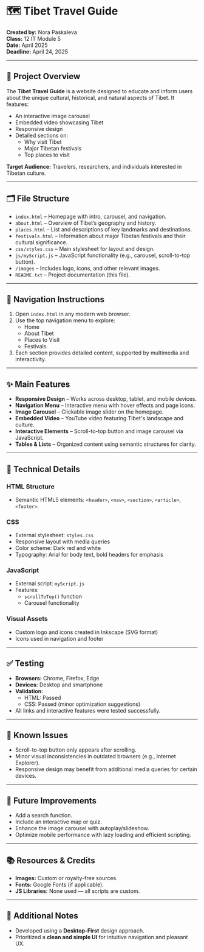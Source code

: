 # 🗺️ Tibet Travel Guide

**Created by:** Nora Paskaleva  
**Class:** 12 IT Module 5  
**Date:** April 2025  
**Deadline:** April 24, 2025

---

## 📌 Project Overview

The **Tibet Travel Guide** is a website designed to educate and inform users about the unique cultural, historical, and natural aspects of Tibet. It features:

- An interactive image carousel  
- Embedded video showcasing Tibet  
- Responsive design  
- Detailed sections on:
  - Why visit Tibet  
  - Major Tibetan festivals  
  - Top places to visit

**Target Audience:** Travelers, researchers, and individuals interested in Tibetan culture.

---

## 🗂️ File Structure

- `index.html` – Homepage with intro, carousel, and navigation.
- `about.html` – Overview of Tibet’s geography and history.
- `places.html` – List and descriptions of key landmarks and destinations.
- `festivals.html` – Information about major Tibetan festivals and their cultural significance.
- `css/styles.css` – Main stylesheet for layout and design.
- `js/myScript.js` – JavaScript functionality (e.g., carousel, scroll-to-top button).
- `/images` – Includes logo, icons, and other relevant images.
- `README.txt` – Project documentation (this file).

---

## 🧭 Navigation Instructions

1. Open `index.html` in any modern web browser.
2. Use the top navigation menu to explore:
   - Home
   - About Tibet
   - Places to Visit
   - Festivals
3. Each section provides detailed content, supported by multimedia and interactivity.

---

## ✨ Main Features

- **Responsive Design** – Works across desktop, tablet, and mobile devices.
- **Navigation Menu** – Interactive menu with hover effects and page icons.
- **Image Carousel** – Clickable image slider on the homepage.
- **Embedded Video** – YouTube video featuring Tibet's landscape and culture.
- **Interactive Elements** – Scroll-to-top button and image carousel via JavaScript.
- **Tables & Lists** – Organized content using semantic structures for clarity.

---

## 🔧 Technical Details

### HTML Structure
- Semantic HTML5 elements: `<header>`, `<nav>`, `<section>`, `<article>`, `<footer>`.

### CSS
- External stylesheet: `styles.css`
- Responsive layout with media queries
- Color scheme: Dark red and white
- Typography: Arial for body text, bold headers for emphasis

### JavaScript
- External script: `myScript.js`
- Features:
  - `scrollToTop()` function
  - Carousel functionality

### Visual Assets
- Custom logo and icons created in Inkscape (SVG format)
- Icons used in navigation and footer

---

## ✅ Testing

- **Browsers:** Chrome, Firefox, Edge  
- **Devices:** Desktop and smartphone  
- **Validation:**
  - HTML: Passed
  - CSS: Passed (minor optimization suggestions)
- All links and interactive features were tested successfully.

---

## 🐞 Known Issues

- Scroll-to-top button only appears after scrolling.
- Minor visual inconsistencies in outdated browsers (e.g., Internet Explorer).
- Responsive design may benefit from additional media queries for certain devices.

---

## 🚀 Future Improvements

- Add a search function.
- Include an interactive map or quiz.
- Enhance the image carousel with autoplay/slideshow.
- Optimize mobile performance with lazy loading and efficient scripting.

---

## 📚 Resources & Credits

- **Images:** Custom or royalty-free sources.
- **Fonts:** Google Fonts (if applicable).
- **JS Libraries:** None used — all scripts are custom.

---

## 📝 Additional Notes

- Developed using a **Desktop-First** design approach.
- Prioritized a **clean and simple UI** for intuitive navigation and pleasant UX.
